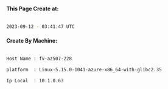 
   
#### This Page Create at:

```bash

2023-09-12 - 03:41:47 UTC

```

#### Create By Machine:

```bash

Host Name : fv-az507-228

platform  : Linux-5.15.0-1041-azure-x86_64-with-glibc2.35

Ip Local  : 10.1.0.63

```

